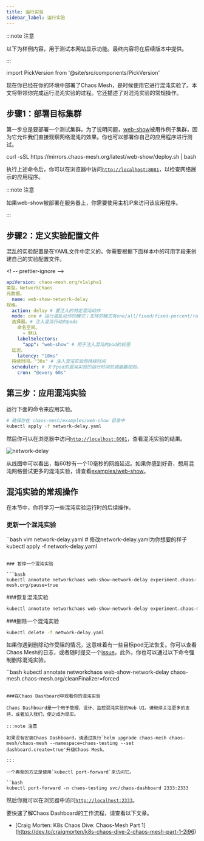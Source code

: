 ```yaml
---
title: 运行实验
sidebar_label: 运行实验
---
```


:::note 注意

以下为样例内容，用于测试本网站显示功能。最终内容将在后续版本中提供。

:::

import PickVersion from '@site/src/components/PickVersion'

现在你已经在你的环境中部署了Chaos Mesh，是时候使用它进行混沌实验了。本文将带领你完成运行混沌实验的过程。它还描述了对混沌实验的常规操作。

## 步骤1：部署目标集群

第一步总是要部署一个测试集群。为了说明问题，[web-show](https://github.com/chaos-mesh/web-show)被用作例子集群，因为它允许我们直接观察网络混沌的效果。你也可以部署你自己的应用程序进行测试。

<PickVersion className="language-bash">
  curl -sSL https://mirrors.chaos-mesh.org/latest/web-show/deploy.sh | bash
</PickVersion>

执行上述命令后，你可以在浏览器中访问[`http://localhost:8081`](http://localhost:8081)，以检查网络展示的应用程序。

:::note 注意

如果web-show被部署在服务器上，你需要使用主机IP来访问该应用程序。

:::

## 步骤2：定义实验配置文件

混乱的实验配置是在YAML文件中定义的。你需要根据下面样本中的可用字段来创建自己的实验配置文件。

<! -- prettier-ignore -->
```yaml
apiVersion: chaos-mesh.org/v1alpha1
类型。NetworkChaos
元数据。
  name: web-show-network-delay
规格。
  action: delay # 要注入的特定混沌动作
  mode: one # 运行混乱动作的模式；支持的模式有one/all/fixed/fixed-percent/random-max-percent
  选择器。# 注入混沌行动的pods
    命名空间。
      - 默认
    labelSelectors:
      "app": "web-show" # 用于注入混沌的pod的标签
  延迟。
    latency: "10ms"
  持续时间。"30s" # 注入混沌实验的持续时间
  scheduler: # 关于pod的混沌实验的运行时间的调度器规则。
    cron: "@every 60s"
```

## 第三步：应用混沌实验

运行下面的命令来应用实验。

```bash
# 确保你在 chaos-mesh/examples/web-show 目录中
kubectl apply -f network-delay.yaml
```

然后你可以在浏览器中访问[`http://localhost:8081`](http://localhost:8081)，查看混沌实验的结果。

![network-delay](/img/using-chaos-mesh-to-insert-delays-in-web-show.png)

从线图中可以看出，每60秒有一个10毫秒的网络延迟。如果你感到好奇，想用混沌网格尝试更多的混沌实验，请查看[examples/web-show](https://github.com/pingcap/chaos-mesh/tree/master/examples/web-show)。

## 混沌实验的常规操作

在本节中，你将学习一些混沌实验运行时的后续操作。

### 更新一个混沌实验

``bash
vim network-delay.yaml # 修改network-delay.yaml为你想要的样子
kubectl apply -f network-delay.yaml
```

### 暂停一个混沌实验

```bash
kubectl annotate networkchaos web-show-network-delay experiment.chaos-mesh.org/pause=true
```

###恢复混沌实验

```bash
kubectl annotate networkchaos web-show-network-delay experiment.chaos-mesh.org/pause
```

###删除一个混沌实验

```bash
kubectl delete -f network-delay.yaml
```

如果你遇到删除动作受阻的情况，这意味着有一些目标pod无法恢复。你可以查看Chaos Mesh的日志，或者随时提交一个[issue](https://github.com/pingcap/chaos-mesh/issues)。此外，你也可以通过以下命令强制删除混沌实验。

``bash
kubectl annotate networkchaos web-show-network-delay chaos-mesh.chaos-mesh.org/cleanFinalizer=forced
```

###在Chaos Dashboard中观看你的混沌实验

Chaos Dashboard是一个用于管理、设计、监控混沌实验的Web UI。请继续关注更多的支持，或者加入我们，使之成为现实。

:::note 注意

如果没有安装Chaos Dashboard，请通过执行`helm upgrade chaos-mesh chaos-mesh/chaos-mesh --namespace=chaos-testing --set dashboard.create=true'升级Chaos Mesh。

:::

一个典型的方法是使用`kubectl port-forward`来访问它。

``bash
kubectl port-forward -n chaos-testing svc/chaos-dashboard 2333:2333
```

然后你就可以在浏览器中访问[`http://localhost:2333`](http://localhost:2333)。

要快速了解Chaos Dashboard的工作流程，请查看以下文章。

- [Craig Morten: K8s Chaos Dive: Chaos-Mesh Part 1] (https://dev.to/craigmorten/k8s-chaos-dive-2-chaos-mesh-part-1-2i96)
